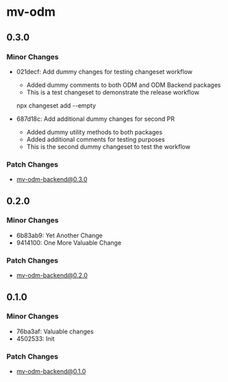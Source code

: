 # mv-odm

## 0.3.0

### Minor Changes

- 021decf: Add dummy changes for testing changeset workflow

  - Added dummy comments to both ODM and ODM Backend packages
  - This is a test changeset to demonstrate the release workflow

  npx changeset add --empty

- 687d18c: Add additional dummy changes for second PR

  - Added dummy utility methods to both packages
  - Added additional comments for testing purposes
  - This is the second dummy changeset to test the workflow

### Patch Changes

- mv-odm-backend@0.3.0

## 0.2.0

### Minor Changes

- 6b83ab9: Yet Another Change
- 9414100: One More Valuable Change

### Patch Changes

- mv-odm-backend@0.2.0

## 0.1.0

### Minor Changes

- 76ba3af: Valuable changes
- 4502533: Init

### Patch Changes

- mv-odm-backend@0.1.0

